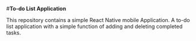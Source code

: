 #**To-do List Application**

This repository contains a simple React Native mobile Application. A to-do list application with a simple function of adding and deleting completed tasks.
